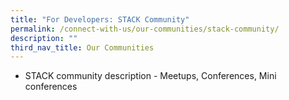 ```yaml
---
title: "For Developers: STACK Community"
permalink: /connect-with-us/our-communities/stack-community/
description: ""
third_nav_title: Our Communities
---
```

* STACK community description - Meetups, Conferences, Mini conferences